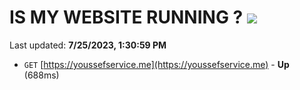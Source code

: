 # IS MY WEBSITE RUNNING ? [![](https://img.shields.io/static/v1?label=Sponsor&message=%E2%9D%A4&logo=GitHub&color=%23fe8e86)](https://github.com/sponsors/<username>)

Last updated: **7/25/2023, 1:30:59 PM**

- `GET` [https://youssefservice.me](https://youssefservice.me) - **Up** (688ms)
